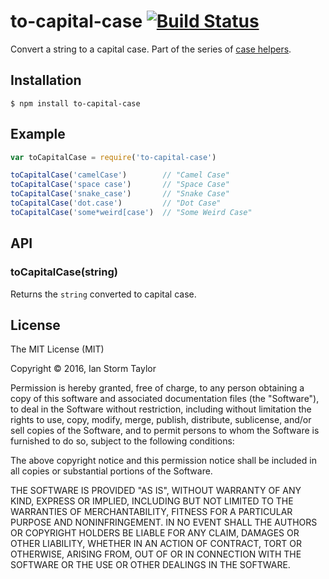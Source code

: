 
# to-capital-case [![Build Status](https://travis-ci.org/ianstormtaylor/to-capital-case.svg?branch=master)](https://travis-ci.org/ianstormtaylor/to-capital-case)

Convert a string to a capital case. Part of the series of [case helpers](https://github.com/ianstormtaylor/to-case).


## Installation

```
$ npm install to-capital-case
```


## Example

```js
var toCapitalCase = require('to-capital-case')

toCapitalCase('camelCase')        // "Camel Case"
toCapitalCase('space case')       // "Space Case"
toCapitalCase('snake_case')       // "Snake Case"
toCapitalCase('dot.case')         // "Dot Case"
toCapitalCase('some*weird[case')  // "Some Weird Case"
```


## API

### toCapitalCase(string)
  
Returns the `string` converted to capital case.


## License

The MIT License (MIT)

Copyright &copy; 2016, Ian Storm Taylor

Permission is hereby granted, free of charge, to any person obtaining a copy of this software and associated documentation files (the "Software"), to deal in the Software without restriction, including without limitation the rights to use, copy, modify, merge, publish, distribute, sublicense, and/or sell copies of the Software, and to permit persons to whom the Software is furnished to do so, subject to the following conditions:

The above copyright notice and this permission notice shall be included in all copies or substantial portions of the Software.

THE SOFTWARE IS PROVIDED "AS IS", WITHOUT WARRANTY OF ANY KIND, EXPRESS OR IMPLIED, INCLUDING BUT NOT LIMITED TO THE WARRANTIES OF MERCHANTABILITY, FITNESS FOR A PARTICULAR PURPOSE AND NONINFRINGEMENT. IN NO EVENT SHALL THE AUTHORS OR COPYRIGHT HOLDERS BE LIABLE FOR ANY CLAIM, DAMAGES OR OTHER LIABILITY, WHETHER IN AN ACTION OF CONTRACT, TORT OR OTHERWISE, ARISING FROM, OUT OF OR IN CONNECTION WITH THE SOFTWARE OR THE USE OR OTHER DEALINGS IN THE SOFTWARE.
